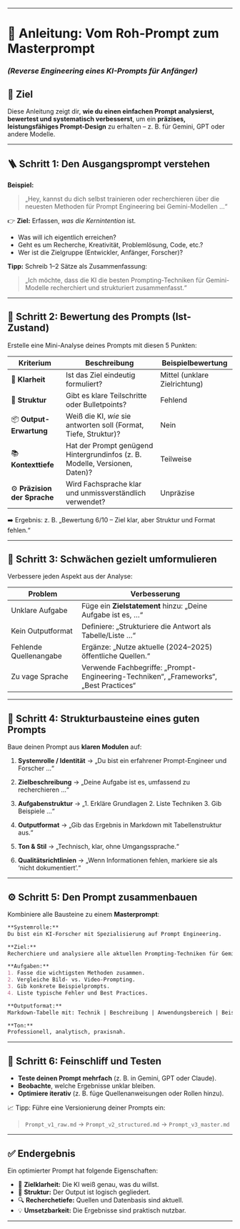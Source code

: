 

---

# 🧭 Anleitung: Vom Roh-Prompt zum Masterprompt

### *(Reverse Engineering eines KI-Prompts für Anfänger)*

## 🧩 Ziel

Diese Anleitung zeigt dir, **wie du einen einfachen Prompt analysierst, bewertest und systematisch verbesserst**, um ein **präzises, leistungsfähiges Prompt-Design** zu erhalten – z. B. für Gemini, GPT oder andere Modelle.

---

## 🪜 **Schritt 1: Den Ausgangsprompt verstehen**

**Beispiel:**

> „Hey, kannst du dich selbst trainieren oder recherchieren über die neuesten Methoden für Prompt Engineering bei Gemini-Modellen …“

👉 **Ziel:** Erfassen, *was die Kernintention* ist.

* Was will ich eigentlich erreichen?
* Geht es um Recherche, Kreativität, Problemlösung, Code, etc.?
* Wer ist die Zielgruppe (Entwickler, Anfänger, Forscher)?

**Tipp:** Schreib 1–2 Sätze als Zusammenfassung:

> „Ich möchte, dass die KI die besten Prompting-Techniken für Gemini-Modelle recherchiert und strukturiert zusammenfasst.“

---

## 🧠 **Schritt 2: Bewertung des Prompts (Ist-Zustand)**

Erstelle eine Mini-Analyse deines Prompts mit diesen 5 Punkten:

| Kriterium                    | Beschreibung                                                                | Beispielbewertung             |
| ---------------------------- | --------------------------------------------------------------------------- | ----------------------------- |
| 🎯 **Klarheit**              | Ist das Ziel eindeutig formuliert?                                          | Mittel (unklare Zielrichtung) |
| 🧩 **Struktur**              | Gibt es klare Teilschritte oder Bulletpoints?                               | Fehlend                       |
| 📦 **Output-Erwartung**      | Weiß die KI, *wie* sie antworten soll (Format, Tiefe, Struktur)?            | Nein                          |
| 📚 **Kontexttiefe**          | Hat der Prompt genügend Hintergrundinfos (z. B. Modelle, Versionen, Daten)? | Teilweise                     |
| ⚙️ **Präzision der Sprache** | Wird Fachsprache klar und unmissverständlich verwendet?                     | Unpräzise                     |

➡️ Ergebnis: z. B. „Bewertung 6/10 – Ziel klar, aber Struktur und Format fehlen.“

---

## 🧱 **Schritt 3: Schwächen gezielt umformulieren**

Verbessere jeden Aspekt aus der Analyse:

| Problem                | Verbesserung                                                                          |
| ---------------------- | ------------------------------------------------------------------------------------- |
| Unklare Aufgabe        | Füge ein **Zielstatement** hinzu: „Deine Aufgabe ist es, …“                           |
| Kein Outputformat      | Definiere: „Strukturiere die Antwort als Tabelle/Liste …“                             |
| Fehlende Quellenangabe | Ergänze: „Nutze aktuelle (2024–2025) öffentliche Quellen.“                            |
| Zu vage Sprache        | Verwende Fachbegriffe: „Prompt-Engineering-Techniken“, „Frameworks“, „Best Practices“ |

---

## 🧰 **Schritt 4: Strukturbausteine eines guten Prompts**

Baue deinen Prompt aus **klaren Modulen** auf:

1. **Systemrolle / Identität**
   → „Du bist ein erfahrener Prompt-Engineer und Forscher …“

2. **Zielbeschreibung**
   → „Deine Aufgabe ist es, umfassend zu recherchieren …“

3. **Aufgabenstruktur**
   → „1. Erkläre Grundlagen  2. Liste Techniken  3. Gib Beispiele …“

4. **Outputformat**
   → „Gib das Ergebnis in Markdown mit Tabellenstruktur aus.“

5. **Ton & Stil**
   → „Technisch, klar, ohne Umgangssprache.“

6. **Qualitätsrichtlinien**
   → „Wenn Informationen fehlen, markiere sie als ‘nicht dokumentiert’.“

---

## ⚙️ **Schritt 5: Den Prompt zusammenbauen**

Kombiniere alle Bausteine zu einem **Masterprompt**:

```markdown
**Systemrolle:**  
Du bist ein KI-Forscher mit Spezialisierung auf Prompt Engineering.

**Ziel:**  
Recherchiere und analysiere alle aktuellen Prompting-Techniken für Gemini-Modelle (Nano Banana & Veo).

**Aufgaben:**  
1. Fasse die wichtigsten Methoden zusammen.  
2. Vergleiche Bild- vs. Video-Prompting.  
3. Gib konkrete Beispielprompts.  
4. Liste typische Fehler und Best Practices.  

**Outputformat:**  
Markdown-Tabelle mit: Technik | Beschreibung | Anwendungsbereich | Beispiel | Vorteile | Einschränkungen  

**Ton:**  
Professionell, analytisch, praxisnah.
```

---

## 🧩 **Schritt 6: Feinschliff und Testen**

* **Teste deinen Prompt mehrfach** (z. B. in Gemini, GPT oder Claude).
* **Beobachte**, welche Ergebnisse unklar bleiben.
* **Optimiere iterativ** (z. B. füge Quellenanweisungen oder Rollen hinzu).

📈 Tipp:
Führe eine Versionierung deiner Prompts ein:

> `Prompt_v1_raw.md` → `Prompt_v2_structured.md` → `Prompt_v3_master.md`

---

## ✅ **Endergebnis**

Ein optimierter Prompt hat folgende Eigenschaften:

* 🎯 **Zielklarheit:** Die KI weiß genau, was du willst.
* 🧱 **Struktur:** Der Output ist logisch gegliedert.
* 🔍 **Recherchetiefe:** Quellen und Datenbasis sind aktuell.
* 💡 **Umsetzbarkeit:** Die Ergebnisse sind praktisch nutzbar.

---




